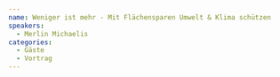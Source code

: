 ```yaml
---
name: Weniger ist mehr - Mit Flächensparen Umwelt & Klima schützen
speakers:
  - Merlin Michaelis
categories:
  - Gäste
  - Vortrag
---
```


